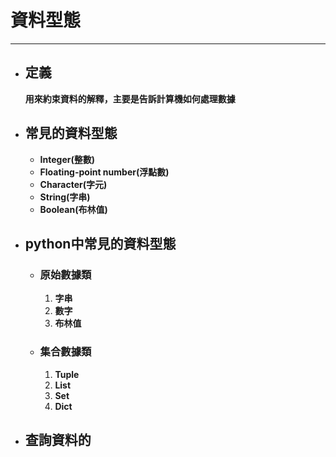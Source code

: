# 資料型態
---
+ ## 定義
    **用來約束資料的解釋，主要是告訴計算機如何處理數據**

+ ## 常見的資料型態
  + **Integer(整數)**
  + **Floating-point number(浮點數)**
  + **Character(字元)**
  + **String(字串)**
  + **Boolean(布林值)**

+ ## python中常見的資料型態
  + ### 原始數據類
    1. **字串**
    2. **數字**
    3. **布林值**

  + ### 集合數據類
    1. **Tuple**
    2. **List**
    3. **Set**
    4. **Dict**

+ ## 查詢資料的